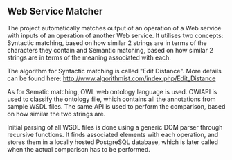 ## Web Service Matcher

The project automatically matches output of an operation of a Web service with inputs of an operation of another Web service. It utilises two concepts: Syntactic matching, based on how similar 2 strings are in terms of the characters they contain and Semantic matching, based on how similar 2 strings are in terms of the meaning associated with each.

The algorithm for Syntactic matching is called "Edit Distance". More details can be found here:
http://www.algorithmist.com/index.php/Edit_Distance

As for Sematic matching, OWL web ontology language is used. OWlAPI is used to classify the ontology file, which contains all the annotations from sample WSDL files. The same API is used to perform the comparison, based on how similar the two strings are.

Initial parsing of all WSDL files is done using a generic DOM parser through recursive functions. It finds associated elements with each operation, and stores them in a locally hosted PostgreSQL database, which is later called when the actual comparison has to be performed.
